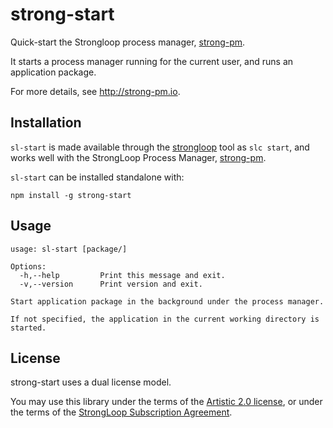# strong-start

Quick-start the Strongloop process manager,
[strong-pm](https://github.com/strongloop/strong-pm).

It starts a process manager running for the current user, and runs an
application package.

For more details, see http://strong-pm.io.


## Installation

`sl-start` is made available through the
[strongloop](https://github.com/strongloop/strongloop) tool as `slc start`, and
works well with the StrongLoop Process Manager,
[strong-pm](https://github.com/strongloop/strong-pm).

`sl-start` can be installed standalone with:

    npm install -g strong-start


## Usage

```
usage: sl-start [package/]

Options:
  -h,--help         Print this message and exit.
  -v,--version      Print version and exit.

Start application package in the background under the process manager.

If not specified, the application in the current working directory is started.
```


## License

strong-start uses a dual license model.

You may use this library under the terms of the [Artistic 2.0 license][],
or under the terms of the [StrongLoop Subscription Agreement][].

[Artistic 2.0 license]: http://opensource.org/licenses/Artistic-2.0
[StrongLoop Subscription Agreement]: http://strongloop.com/license
